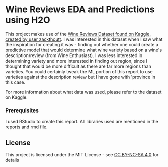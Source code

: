 # Wine Reviews EDA and Predictions using H2O

This project makes use of the [Wine Reviews Dataset found on Kaggle, created by user zackthoutt](https://www.kaggle.com/zynicide/wine-reviews/home).
I was interested in this dataset when I saw what the inspiration for creating it was - finding out whether one could create a predictive
model that would determine what wine variety based on a wine's description/review (from Wine Enthusiast). I was less interested in 
determining variety and more interested in finding out region, since I thought that would be more difficult as there are far more regions
than varieties. You could certainly tweak the ML portion of this report to use varieties against the description review but I have gone
with 'province in this case.

For more information about what data was used, please refer to the dataset on Kaggle.

### Prerequisites

I used RStudio to create this report. All libraries used are mentioned in the reports and rmd file.

## License

This project is licensed under the MIT License - see [CC BY-NC-SA 4.0](https://creativecommons.org/licenses/by-nc-sa/4.0/) for details
